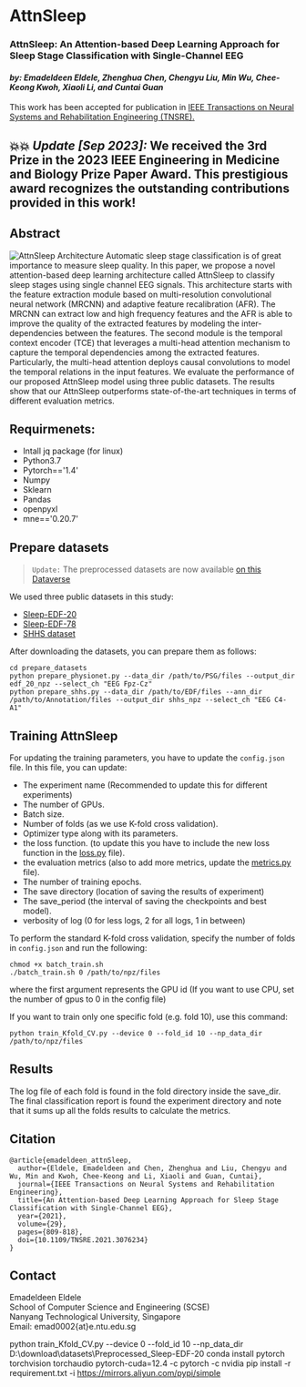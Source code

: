 # AttnSleep
### AttnSleep: An Attention-based Deep Learning Approach for Sleep Stage Classification with Single-Channel EEG 
#### *by: Emadeldeen Eldele, Zhenghua Chen, Chengyu Liu, Min Wu, Chee-Keong Kwoh, Xiaoli Li, and Cuntai Guan* 
This work has been accepted for publication in [IEEE Transactions on Neural Systems and Rehabilitation Engineering (TNSRE).](https://ieeexplore.ieee.org/document/9417097)

## :boom::boom: *Update [Sep 2023]:* We received the 3rd Prize in the 2023 IEEE Engineering in Medicine and Biology Prize Paper Award. This prestigious award recognizes the outstanding contributions provided in this work!

## Abstract
![AttnSleep Architecture](imgs/AttnSleep.png)
Automatic sleep stage classification is of great importance to measure sleep quality. In this paper, we propose a novel attention-based deep learning architecture called AttnSleep to classify sleep stages using single channel EEG signals. This architecture starts with the feature extraction module based on multi-resolution convolutional neural network (MRCNN) and adaptive feature recalibration (AFR). The MRCNN can extract low and high frequency features and the AFR is able to improve the quality of the extracted features by modeling the inter-dependencies between the features. The second module is the temporal context encoder (TCE) that leverages a multi-head attention mechanism to capture the temporal dependencies among the extracted features. Particularly, the multi-head attention deploys causal convolutions to model the temporal relations in the input features. We evaluate the performance of our proposed AttnSleep model using three public datasets. The results show that our AttnSleep outperforms state-of-the-art techniques in terms of different evaluation metrics.


## Requirmenets:
- Intall jq package (for linux)
- Python3.7
- Pytorch=='1.4'
- Numpy
- Sklearn
- Pandas
- openpyxl
- mne=='0.20.7'

## Prepare datasets
> `Update:` The preprocessed datasets are now available [on this Dataverse](https://researchdata.ntu.edu.sg/dataverse/attnSleep)

We used three public datasets in this study:
- [Sleep-EDF-20](https://gist.github.com/emadeldeen24/a22691e36759934e53984289a94cb09b)
- [Sleep-EDF-78](https://physionet.org/content/sleep-edfx/1.0.0/)
- [SHHS dataset](https://sleepdata.org/datasets/shhs)


After downloading the datasets, you can prepare them as follows:
```
cd prepare_datasets
python prepare_physionet.py --data_dir /path/to/PSG/files --output_dir edf_20_npz --select_ch "EEG Fpz-Cz"
python prepare_shhs.py --data_dir /path/to/EDF/files --ann_dir /path/to/Annotation/files --output_dir shhs_npz --select_ch "EEG C4-A1"
```

## Training AttnSleep 
For updating the training parameters, you have to update the `config.json` file.
In this file, you can update:
- The experiment name (Recommended to update this for different experiments)
- The number of GPUs.
- Batch size.
- Number of folds (as we use K-fold cross validation).
- Optimizer type along with its parameters.
- the loss function. (to update this you have to include the new loss function in the [loss.py](./model/loss.py) file).
- the evaluation metrics (also to add more metrics, update the [metrics.py](./model/metric.py) file).
- The number of training epochs.
- The save directory (location of saving the results of experiment)
- The save_period (the interval of saving the checkpoints and best model).
- verbosity of log (0 for less logs, 2 for all logs, 1 in between)


To perform the standard K-fold cross validation, specify the number of folds in `config.json` and run the following:
```
chmod +x batch_train.sh
./batch_train.sh 0 /path/to/npz/files
```
where the first argument represents the GPU id (If you want to use CPU, set the number of gpus to 0 in the config file)

If you want to train only one specific fold (e.g. fold 10), use this command:
```
python train_Kfold_CV.py --device 0 --fold_id 10 --np_data_dir /path/to/npz/files
```
## Results
The log file of each fold is found in the fold directory inside the save_dir.   
The final classification report is found the experiment directory and note that it sums up all the folds results to calculate the metrics.

## Citation
```
@article{emadeldeen_attnSleep,
  author={Eldele, Emadeldeen and Chen, Zhenghua and Liu, Chengyu and Wu, Min and Kwoh, Chee-Keong and Li, Xiaoli and Guan, Cuntai},
  journal={IEEE Transactions on Neural Systems and Rehabilitation Engineering}, 
  title={An Attention-based Deep Learning Approach for Sleep Stage Classification with Single-Channel EEG}, 
  year={2021},
  volume={29},
  pages={809-818},
  doi={10.1109/TNSRE.2021.3076234}
}
```


## Contact
Emadeldeen Eldele   
School of Computer Science and Engineering (SCSE)   
Nanyang Technological University, Singapore   
Email: emad0002{at}e.ntu.edu.sg   


 python train_Kfold_CV.py --device 0 --fold_id 10 --np_data_dir D:\download\datasets\Preprocessed_Sleep-EDF-20
 conda install pytorch torchvision torchaudio pytorch-cuda=12.4 -c pytorch -c nvidia
 pip install -r requirement.txt  -i https://mirrors.aliyun.com/pypi/simple
